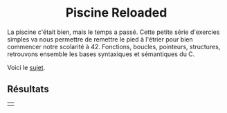 <h1 align="center">Piscine Reloaded</h1>

La piscine c'était bien, mais le temps a passé. Cette petite série d'exercies simples va nous permettre de remettre le pied à l'étrier pour bien commencer notre scolarité à 42. Fonctions, boucles, pointeurs, structures, retrouvons ensemble les bases syntaxiques et sémantiques du C.

Voici le [sujet](subject.pdf).

## Résultats
| |
| --- |
| <img src="" /> |
